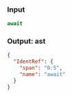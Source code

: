 ### Input
```js
await
```

### Output: ast
```json
{
  "IdentRef": {
    "span": "0:5",
    "name": "await"
  }
}
```
